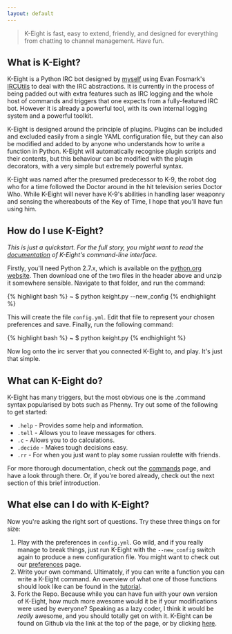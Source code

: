 ```yaml
---
layout: default
---
```


> K-Eight is fast, easy to extend, friendly, and designed for everything from chatting to channel management.  Have fun.

## What is K-Eight?
K-Eight is a Python IRC bot designed by [myself][johz] using Evan Fosmark's [IRCUtils][ircutils] to deal with the IRC abstractions.  It is currently in the process of being padded out with extra features such as IRC logging and the whole host of commands and triggers that one expects from a fully-featured IRC bot.  However it is already a powerful tool, with its own internal logging system and a powerful toolkit.

K-Eight is designed around the principle of plugins.  Plugins can be included and excluded easily from a single YAML configuration file, but they can also be modified and added to by anyone who understands how to write a function in Python.  K-Eight will automatically recognise plugin scripts and their contents, but this behaviour can be modified with the plugin decorators, with a very simple but extremely powerful syntax.

K-Eight was named after the presumed predecessor to K-9, the robot dog who for a time followed the Doctor around in the hit television series Doctor Who.  While K-Eight will never have K-9's abilities in handling laser weaponry and sensing the whereabouts of the Key of Time, I hope that you'll have fun using him.

[johz]: <http://johz.wordpress.com>
[ircutils]: <http://dev.guardedcode.com/projects/ircutils/>

## How do I use K-Eight?
*This is just a quickstart.  For the full story, you might want to read the [documentation][commandline] of K-Eight's command-line interface.*

Firstly, you'll need Python 2.7.x, which is available on the [python.org website][pydownload].  Then download one of the two files in the header above and unzip it somewhere sensible.  Navigate to that folder, and run the command:

{% highlight bash %}
~ $ python keight.py --new_config
{% endhighlight %}

This will create the file `config.yml`.  Edit that file to represent your chosen preferences and save.  Finally, run the following command:

{% highlight bash %}
~ $ python keight.py
{% endhighlight %}
    
Now log onto the irc server that you connected K-Eight to, and play.  It's just that simple.

[commandline]: <./docs>
[pydownload]: <http://www.python.org/getit/releases/2.7.4/#download>

## What can K-Eight do?
K-Eight has many triggers, but the most obvious one is the .command syntax popularised by bots such as Phenny.  Try out some of the following to get started:

* `.help` - Provides some help and information.
* `.tell` - Allows you to leave messages for others.
* `.c` - Allows you to do calculations.
* `.decide` - Makes tough decisions easy.
* `.rr` - For when you just want to play some russian roulette with friends.

For more thorough documentation, check out the [commands][] page, and have a look through there.  Or, if you're bored already, check out the next section of this brief introduction.

[commands]: <./commands>

## What else can I do with K-Eight?
Now you're asking the right sort of questions.  Try these three things on for size:
1. Play with the preferences in `config.yml`.  Go wild, and if you really manage to break things, just run K-Eight with the `--new_config` switch again to produce a new configuration file.  You might want to check out our [preferences][] page.
2. Write your own command.  Ultimately, if you can write a function you can write a K-Eight command.  An overview of what one of those functions should look like can be found in the [tutorial][].
3. Fork the Repo.  Because while you can have fun with your own version of K-Eight, how much more awesome would it be if your modifications were used by everyone?  Speaking as a lazy coder, I think it would be *really* awesome, and you should totally get on with it.  K-Eight can be found on Github via the link at the top of the page, or by clicking [here][github].

[preferences]: <./preferences>
[tutorial]: <./tutorial>
[github]: <https://github.com/MrJohz/K-Eight>